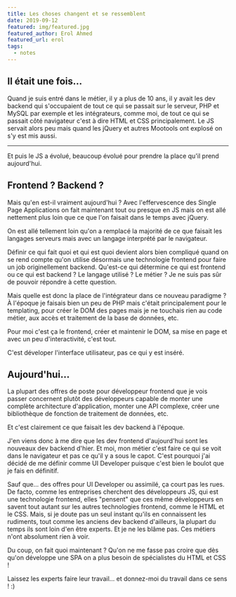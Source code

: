 ```yaml
---
title: Les choses changent et se ressemblent
date: 2019-09-12
featured: img/featured.jpg
featured_author: Erol Ahmed
featured_url: erol
tags:
  - notes
---
```


## Il était une fois…

Quand je suis entré dans le métier, il y a plus de 10 ans, il y avait les dev backend qui s'occupaient de tout ce qui se passait sur le serveur, PHP et MySQL par exemple et les intégrateurs, comme moi, de tout ce qui se passait côté navigateur c'est à dire HTML et CSS principalement. Le JS servait alors peu mais quand les jQuery et autres Mootools ont explosé on s'y est mis aussi.

---

Et puis le JS a évolué, beaucoup évolué pour prendre la place qu'il prend aujourd'hui.

## Frontend ? Backend ?

Mais qu'en est-il vraiment aujourd'hui ? Avec l'effervescence des Single Page Applications on fait maintenant tout ou presque en JS mais on est allé nettement plus loin que ce que l'on faisait dans le temps avec jQuery.

On est allé tellement loin qu'on a remplacé la majorité de ce que faisait les langages serveurs mais avec un langage interprété par le navigateur.

Définir ce qui fait quoi et qui est quoi devient alors bien compliqué quand on se rend compte qu'on utilise désormais une technologie frontend pour faire un job originellement backend. Qu'est-ce qui détermine ce qui est frontend ou ce qui est backend ? Le langage utilisé ? Le métier ? Je ne suis pas sûr de pouvoir répondre à cette question.

Mais quelle est donc la place de l'intégrateur dans ce nouveau paradigme ? À l'époque je faisais bien un peu de PHP mais c'était principalement pour le templating, pour créer le DOM des pages mais je ne touchais rien au code métier, aux accès et traitement de la base de données, etc.

Pour moi c'est ça le frontend, créer et maintenir le DOM, sa mise en page et avec un peu d'interactivité, c'est tout.

C'est déveloper l'interface utilisateur, pas ce qui y est inséré.

## Aujourd'hui…

La plupart des offres de poste pour développeur frontend que je vois passer concernent plutôt des développeurs capable de monter une complète architecture d'application, monter une API complexe, créer une bibliothèque de fonction de traitement de données, etc.

Et c'est clairement ce que faisait les dev backend à l'époque.

J'en viens donc à me dire que les dev frontend d'aujourd'hui sont les nouveaux dev backend d'hier. Et moi, mon métier c'est faire ce qui se voit dans le navigateur et pas ce qu'il y a sous le capot. C'est pourquoi j'ai décidé de me définir comme UI Developer puisque c'est bien le boulot que je fais en définitif.

Sauf que… des offres pour UI Developer ou assimilé, ça court pas les rues. De facto, comme les entreprises cherchent des développeurs JS, qui est une technologie frontend, elles "pensent" que ces même développeurs en savent tout autant sur les autres technologies frontend, comme le HTML et le CSS. Mais, si je doute pas un seul instant qu'ils en connaissent les rudiments, tout comme les anciens dev backend d'ailleurs, la plupart du temps ils sont loin d'en être experts. Et je ne les blâme pas. Ces métiers n'ont absolument rien à voir.

Du coup, on fait quoi maintenant ? Qu'on ne me fasse pas croire que dès qu'on développe une SPA on a plus besoin de spécialistes du HTML et CSS !

Laissez les experts faire leur travail… et donnez-moi du travail dans ce sens ! :)
